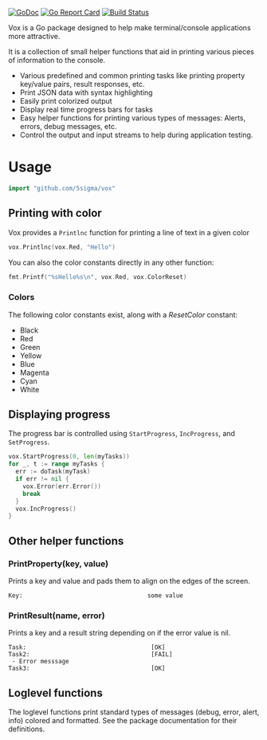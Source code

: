 [![GoDoc](https://godoc.org/github.com/5Sigma/vox?status.svg)](https://godoc.org/github.com/5Sigma/vox) 
[![Go Report Card](https://goreportcard.com/badge/github.com/5sigma/vox)](https://goreportcard.com/report/github.com/5sigma/vox) 
[![Build Status](https://travis-ci.org/5Sigma/vox.svg?branch=master)](https://travis-ci.org/5Sigma/vox)

Vox is a Go package designed to help make terminal/console applications more
attractive.

It is a collection of small helper functions that aid in printing various
pieces of information to the console.

- Various predefined and common printing tasks like printing property key/value
    pairs, result responses, etc.
- Print JSON data with syntax highlighting
- Easily print colorized output
- Display real time progress bars for tasks
- Easy helper functions for printing various types of messages: Alerts, errors,
    debug messages, etc.
 - Control the output and input streams to help during application testing.


# Usage

```go
import "github.com/5sigma/vox"
```

## Printing with color

Vox provides a `Printlnc` function for printing a line of text in a given color

```go
vox.Printlnc(vox.Red, "Hello")
```

You can also the color constants directly in any other function:

```go
fmt.Printf("%sHello%s\n", vox.Red, vox.ColorReset)
```

### Colors

The following color constants exist, along with a *ResetColor* constant:

- Black
- Red
- Green
- Yellow
- Blue
- Magenta
- Cyan
- White

## Displaying progress

The progress bar is controlled using `StartProgress`, `IncProgress`, and
`SetProgress`.

```go
vox.StartProgress(0, len(myTasks))
for _, t := range myTasks {
  err := doTask(myTask)
  if err != nil {
    vox.Error(err.Error())
    break
  }
  vox.IncProgress()
}
```

## Other helper functions

### PrintProperty(key, value)
Prints a key and value and pads them to align on the edges of the screen.

```
Key:                                   some value
```

### PrintResult(name, error)
Prints a key and a result string depending on if the error value is nil.

```
Task:                                   [OK]
Task2:                                  [FAIL]
 - Error messsage
Task3:                                  [OK]
```


## Loglevel functions

The loglevel functions print standard types of messages
(debug, error, alert, info) colored and formatted. See the
package documentation for their definitions.
